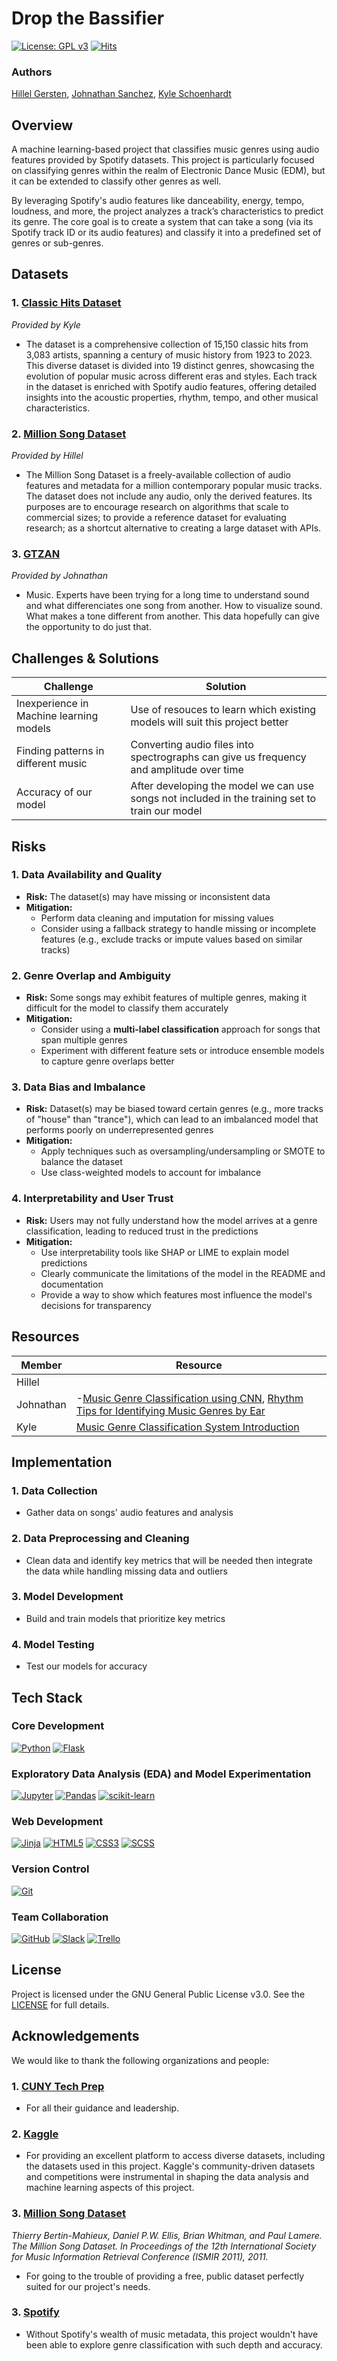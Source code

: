 # Drop the Bassifier

[![License: GPL v3](https://img.shields.io/badge/License-GPLv3-blue.svg)](https://www.gnu.org/licenses/gpl-3.0)
[![Hits](https://hits.seeyoufarm.com/api/count/incr/badge.svg?url=https%3A%2F%2Fgithub.com%2Fkyleryxn%2Fdrop-the-bassifier&count_bg=%231DB954&title_bg=%23555555&icon=&icon_color=%23E7E7E7&title=Hits&edge_flat=false)](https://hits.seeyoufarm.com)

### Authors
[Hillel Gersten](https://github.com/hillelg1), [Johnathan Sanchez](https://github.com/johnathansanchez16), 
[Kyle Schoenhardt](https://github.com/kyleryxn/)

## Overview

A machine learning-based project that classifies music genres using audio features provided by Spotify datasets. This 
project is particularly focused on classifying genres within the realm of Electronic Dance Music (EDM), but it can be 
extended to classify other genres as well.

By leveraging Spotify's audio features like danceability, energy, tempo, loudness, and more, the project analyzes a 
track’s characteristics to predict its genre. The core goal is to create a system that can take a song (via its Spotify 
track ID or its audio features) and classify it into a predefined set of genres or sub-genres.

## Datasets

### 1. [Classic Hits Dataset](https://www.kaggle.com/datasets/thebumpkin/10400-classic-hits-10-genres-1923-to-2023)
*Provided by Kyle*

- The dataset is a comprehensive collection of 15,150 classic hits from 3,083 artists, spanning a century of music 
history from 1923 to 2023. This diverse dataset is divided into 19 distinct genres, showcasing the evolution of popular 
music across different eras and styles. Each track in the dataset is enriched with Spotify audio features, offering 
detailed insights into the acoustic properties, rhythm, tempo, and other musical characteristics.

### 2. [Million Song Dataset](http://millionsongdataset.com/)
*Provided by Hillel*

- The Million Song Dataset is a freely-available collection of audio features and metadata for a million contemporary 
popular music tracks. The dataset does not include any audio, only the derived features. Its purposes are to encourage 
research on algorithms that scale to commercial sizes; to provide a reference dataset for evaluating research; as a 
shortcut alternative to creating a large dataset with APIs.

### 3. [GTZAN](https://www.kaggle.com/datasets/andradaolteanu/gtzan-dataset-music-genre-classification)
*Provided by Johnathan*

- Music. Experts have been trying for a long time to understand sound and what differenciates one song from another. 
How to visualize sound. What makes a tone different from another. This data hopefully can give the opportunity to do 
just that.

## Challenges & Solutions

| Challenge                               | Solution                                                                                        |
|-----------------------------------------|-------------------------------------------------------------------------------------------------|
| Inexperience in Machine learning models | Use of resouces to learn which existing models will suit this project better                    |
| Finding patterns in different music     | Converting audio files into spectrographs can give us frequency and amplitude over time         |
| Accuracy of our model                   | After developing the model we can use songs not included in the training set to train our model |
 

## Risks

### 1. Data Availability and Quality

- **Risk:** The dataset(s) may have missing or inconsistent data
- **Mitigation:** 
  - Perform data cleaning and imputation for missing values
  - Consider using a fallback strategy to handle missing or incomplete features (e.g., exclude tracks or impute values 
  based on similar tracks)

### 2. Genre Overlap and Ambiguity

- **Risk:** Some songs may exhibit features of multiple genres, making it difficult for the model to classify them accurately
- **Mitigation:** 
  - Consider using a **multi-label classification** approach for songs that span multiple genres
  - Experiment with different feature sets or introduce ensemble models to capture genre overlaps better

### 3. Data Bias and Imbalance

- **Risk:** Dataset(s) may be biased toward certain genres (e.g., more tracks of "house" than "trance"), which can lead 
to an imbalanced model that performs poorly on underrepresented genres
- **Mitigation:**
  - Apply techniques such as oversampling/undersampling or SMOTE to balance the dataset
  - Use class-weighted models to account for imbalance

### 4. Interpretability and User Trust

- **Risk:** Users may not fully understand how the model arrives at a genre classification, leading to reduced trust 
in the predictions
- **Mitigation:**
  - Use interpretability tools like SHAP or LIME to explain model predictions
  - Clearly communicate the limitations of the model in the README and documentation
  - Provide a way to show which features most influence the model's decisions for transparency

## Resources

| Member    | Resource                                                                                                                              |
|-----------|---------------------------------------------------------------------------------------------------------------------------------------|
| Hillel    |                                                                                                                                       |
| Johnathan | -[Music Genre Classification using CNN](https://www.clairvoyant.ai/blog/music-genre-classification-using-cnn), [Rhythm Tips for Identifying Music Genres by Ear](https://www.musical-u.com/learn/rhythm-tips-for-identifying-music-genres-by-ear/#:~:text=There%20are%20some%20genres%20that,distinguishes%20liquid%20dubstep%20and%20darkstep.)|
| Kyle      | [Music Genre Classification System Introduction](https://www.youtube.com/watch?v=KW6585XMV3c&list=PLvz5lCwTgdXCd200WNDupTMo15DP9iryv) |

## Implementation

### 1. Data Collection
- Gather data on songs' audio features and analysis

### 2. Data Preprocessing and Cleaning
- Clean data and identify key metrics that will be needed then integrate the data while handling missing data and 
outliers

### 3. Model Development
- Build and train models that prioritize key metrics

### 4. Model Testing
- Test our models for accuracy

## Tech Stack

### Core Development
[![Python](https://img.shields.io/badge/Python-3776AB?style=for-the-badge&logo=python&logoColor=white)](https://www.python.org/)
[![Flask](https://img.shields.io/badge/Flask-000000?style=for-the-badge&logo=flask&logoColor=white)](https://flask.palletsprojects.com/en/3.0.x/)

### Exploratory Data Analysis (EDA) and Model Experimentation
[![Jupyter](https://img.shields.io/badge/Jupyter-F37626?style=for-the-badge&logo=jupyter&logoColor=white)](https://jupyter.org/)
[![Pandas](https://img.shields.io/badge/Pandas-150458?style=for-the-badge&logo=pandas&logoColor=white)](https://pandas.pydata.org/)
[![scikit-learn](https://img.shields.io/badge/scikit--learn-F7931E?style=for-the-badge&logo=scikit-learn&logoColor=white)](https://scikit-learn.org/stable/)

### Web Development
[![Jinja](https://img.shields.io/badge/Jinja-B41717?style=for-the-badge&logo=jinja&logoColor=white)](https://developer.mozilla.org/en-US/docs/Glossary/HTML5)
[![HTML5](https://img.shields.io/badge/HTML5-E34F26?style=for-the-badge&logo=html5&logoColor=white)](https://developer.mozilla.org/en-US/docs/Glossary/HTML5)
[![CSS3](https://img.shields.io/badge/CSS3-1572B6?style=for-the-badge&logo=css3&logoColor=white)](https://developer.mozilla.org/en-US/docs/Web/CSS)
[![SCSS](https://img.shields.io/badge/SCSS-CC6699?style=for-the-badge&logo=sass&logoColor=white)](https://sass-lang.com/)

### Version Control
[![Git](https://img.shields.io/badge/Git-F05032?style=for-the-badge&logo=git&logoColor=white)](https://git-scm.com/)

### Team Collaboration
[![GitHub](https://img.shields.io/badge/GitHub-181717?style=for-the-badge&logo=github&logoColor=white)](https://github.com/)
[![Slack](https://img.shields.io/badge/Slack-4A154B?style=for-the-badge&logo=slack&logoColor=white)](https://slack.com/)
[![Trello](https://img.shields.io/badge/Trello-0052CC?style=for-the-badge&logo=trello&logoColor=white)](https://trello.com/)

## License

Project is licensed under the GNU General Public License v3.0. See the [LICENSE](./LICENSE) for full details.

## Acknowledgements

We would like to thank the following organizations and people:

### 1. [CUNY Tech Prep](https://cunytechprep.org/)
- For all their guidance and leadership.

### 2. [Kaggle](https://www.kaggle.com/)
- For providing an excellent platform to access diverse datasets, including the datasets used in this project. 
Kaggle's community-driven datasets and competitions were instrumental in shaping the data analysis and machine 
learning aspects of this project.

### 3. [Million Song Dataset](http://millionsongdataset.com/)
*Thierry Bertin-Mahieux, Daniel P.W. Ellis, Brian Whitman, and Paul Lamere. 
The Million Song Dataset. In Proceedings of the 12th International Society
for Music Information Retrieval Conference (ISMIR 2011), 2011.*

- For going to the trouble of providing a free, public dataset perfectly suited for our project's needs.

### 3. [Spotify](https://open.spotify.com/)
- Without Spotify's wealth of music metadata, this project wouldn't have been able to explore genre classification with 
such depth and accuracy.
